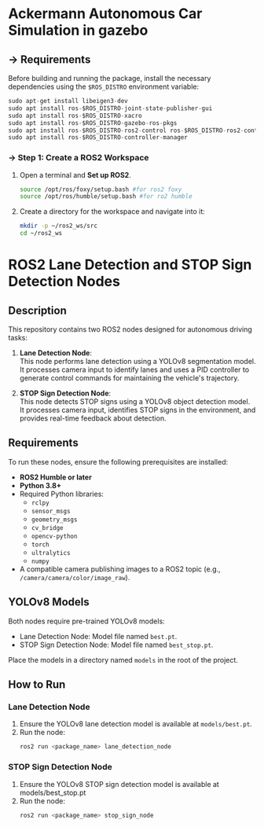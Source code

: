 # Ackermann Autonomous Car Simulation in gazebo 

## → Requirements

Before building and running the package, install the necessary dependencies using the `$ROS_DISTRO` environment variable:

```python
sudo apt-get install libeigen3-dev
sudo apt install ros-$ROS_DISTRO-joint-state-publisher-gui
sudo apt install ros-$ROS_DISTRO-xacro
sudo apt install ros-$ROS_DISTRO-gazebo-ros-pkgs
sudo apt install ros-$ROS_DISTRO-ros2-control ros-$ROS_DISTRO-ros2-controllers
sudo apt install ros-$ROS_DISTRO-controller-manager
```

### → Step 1: Create a ROS2 Workspace

1. Open a terminal and **Set up ROS2**.
    
    ```bash
    source /opt/ros/foxy/setup.bash #for ros2 foxy
    source /opt/ros/humble/setup.bash #for ro2 humble
    ```
    
2. Create a directory for the workspace and navigate into it:
    
    ```bash
    mkdir -p ~/ros2_ws/src
    cd ~/ros2_ws
    ```
# ROS2 Lane Detection and STOP Sign Detection Nodes

## Description

This repository contains two ROS2 nodes designed for autonomous driving tasks: 

1. **Lane Detection Node**:  
   This node performs lane detection using a YOLOv8 segmentation model. It processes camera input to identify lanes and uses a PID controller to generate control commands for maintaining the vehicle's trajectory.

2. **STOP Sign Detection Node**:  
   This node detects STOP signs using a YOLOv8 object detection model. It processes camera input, identifies STOP signs in the environment, and provides real-time feedback about detection.

## Requirements

To run these nodes, ensure the following prerequisites are installed:

- **ROS2 Humble or later**  
- **Python 3.8+**  
- Required Python libraries:
  - `rclpy`
  - `sensor_msgs`
  - `geometry_msgs`
  - `cv_bridge`
  - `opencv-python`
  - `torch`
  - `ultralytics`
  - `numpy`
- A compatible camera publishing images to a ROS2 topic (e.g., `/camera/camera/color/image_raw`).

## YOLOv8 Models

Both nodes require pre-trained YOLOv8 models:
- Lane Detection Node: Model file named `best.pt`.
- STOP Sign Detection Node: Model file named `best_stop.pt`.

Place the models in a directory named `models` in the root of the project.

## How to Run

### Lane Detection Node

1. Ensure the YOLOv8 lane detection model is available at `models/best.pt`.  
2. Run the node:
   ```bash
   ros2 run <package_name> lane_detection_node

### STOP Sign Detection Node

1. Ensure the YOLOv8 STOP sign detection model is available at models/best_stop.pt
2. Run the node:
   ```bash
   ros2 run <package_name> stop_sign_node
